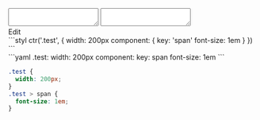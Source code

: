 <div data-size="170" class="code-cont" data-example="basic">
    <div class="code">
        <div class="code-wrap">
            <textarea id="stylus"></textarea>
            <textarea id="css"></textarea>
            <div class="edit-code">
                <span>Edit</span>
            </div>
        </div>
    </div>
</div>


<div data-size="170" data-examples="stylus"></div>
```styl
ctr('.test', {
  width: 200px
  component: {
    key: 'span'
    font-size: 1em
  }
})
```

<div data-size="170" data-examples="yaml"></div>
```yaml
.test:
  width: 200px
  component:
    key: span
    font-size: 1em
```

```css
.test {
  width: 200px;
}
.test > span {
  font-size: 1em;
}
```
<div class="cf"></div>
